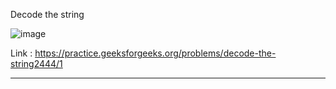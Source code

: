 Decode the string

![image](https://user-images.githubusercontent.com/23376002/195125463-5838d75f-ec2d-409e-b390-ed1078cb141b.png)

Link : https://practice.geeksforgeeks.org/problems/decode-the-string2444/1

-------------------------------------------------------------------------------------------------------------------------------------------------------


